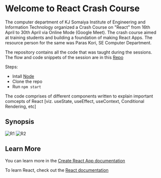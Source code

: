 # Welcome to React Crash Course
The computer department of KJ Somaiya Institute of Engineering and Information Technology organized a Crash Course on "React" from 16th April to 30th April via Online Mode (Google Meet). The crash course aimed at training students and building a foundation of making React Apps. The resource person for the same was Paras Kori, SE Computer Department.

The repository contains all the code that was taught during the sessions. The flow and code snippets of the session are in this [Repo](https://github.com/paras1729kori/React-Sessions)

Steps:
* Intall [Node](https://nodejs.org/en/download/)
* Clone the repo
* Run `npm start`

The code comprises of different components written to explain important comcepts of React [viz. useState, useEffect, useContext, Conditional Rendering, etc]

## Synopsis
![R1](https://user-images.githubusercontent.com/61196454/118247389-bfd41580-b4c0-11eb-9c07-c4cd836233ce.png)
![R2](https://user-images.githubusercontent.com/61196454/118247394-c1054280-b4c0-11eb-80ca-c5429af0ae5f.png)


## Learn More
You can learn more in the [Create React App documentation](https://facebook.github.io/create-react-app/docs/getting-started)

To learn React, check out the [React documentation](https://reactjs.org/)
